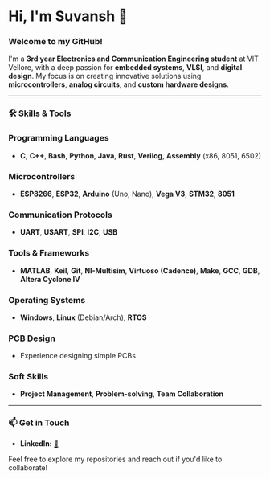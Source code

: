 # Hi, I'm Suvansh 👋

### Welcome to my GitHub!

I'm a **3rd year Electronics and Communication Engineering student** at VIT Vellore, with a deep passion for **embedded systems**, **VLSI**, and **digital design**. My focus is on creating innovative solutions using **microcontrollers**, **analog circuits**, and **custom hardware designs**.

---


### 🛠️ Skills & Tools

### Programming Languages
- **C**, **C++**, **Bash**, **Python**, **Java**, **Rust**, **Verilog**, **Assembly** (x86, 8051, 6502)

### Microcontrollers
- **ESP8266**, **ESP32**, **Arduino** (Uno, Nano), **Vega V3**, **STM32**, **8051**

### Communication Protocols
- **UART**, **USART**, **SPI**, **I2C**, **USB**

### Tools & Frameworks
- **MATLAB**, **Keil**, **Git**, **NI-Multisim**, **Virtuoso (Cadence)**, **Make**, **GCC**, **GDB**, **Altera Cyclone IV**

### Operating Systems
- **Windows**, **Linux** (Debian/Arch), **RTOS**

### PCB Design
- Experience designing simple PCBs

### Soft Skills
- **Project Management**, **Problem-solving**, **Team Collaboration**

---

### 📫 Get in Touch

- **LinkedIn:** [🔨](https://www.linkedin.com/in/suvansh-gupta-8bb744308/)

Feel free to explore my repositories and reach out if you'd like to collaborate!
